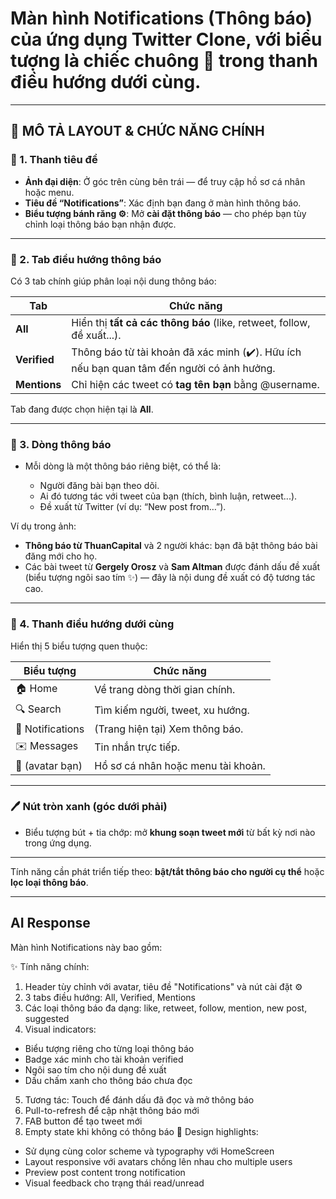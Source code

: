 # Màn hình **Notifications** (Thông báo) của ứng dụng Twitter Clone, với biểu tượng là **chiếc chuông 🔔** trong thanh điều hướng dưới cùng.

---

## 🧭 **MÔ TẢ LAYOUT & CHỨC NĂNG CHÍNH**

### 📍 1. **Thanh tiêu đề**

* **Ảnh đại diện**: Ở góc trên cùng bên trái — để truy cập hồ sơ cá nhân hoặc menu.
* **Tiêu đề “Notifications”**: Xác định bạn đang ở màn hình thông báo.
* **Biểu tượng bánh răng ⚙️**: Mở **cài đặt thông báo** — cho phép bạn tùy chỉnh loại thông báo bạn nhận được.

---

### 📂 2. **Tab điều hướng thông báo**

Có 3 tab chính giúp phân loại nội dung thông báo:

| Tab          | Chức năng                                                                                 |
| ------------ | ----------------------------------------------------------------------------------------- |
| **All**      | Hiển thị **tất cả các thông báo** (like, retweet, follow, đề xuất...).                    |
| **Verified** | Thông báo từ tài khoản đã xác minh (✔️). Hữu ích nếu bạn quan tâm đến người có ảnh hưởng. |
| **Mentions** | Chỉ hiện các tweet có **tag tên bạn** bằng @username.                                     |

Tab đang được chọn hiện tại là **All**.

---

### 🔔 3. **Dòng thông báo**

* Mỗi dòng là một thông báo riêng biệt, có thể là:

  * Người đăng bài bạn theo dõi.
  * Ai đó tương tác với tweet của bạn (thích, bình luận, retweet...).
  * Đề xuất từ Twitter (ví dụ: “New post from…”).

Ví dụ trong ảnh:

* **Thông báo từ ThuanCapital** và 2 người khác: bạn đã bật thông báo bài đăng mới cho họ.
* Các bài tweet từ **Gergely Orosz** và **Sam Altman** được đánh dấu đề xuất (biểu tượng ngôi sao tím ✨) — đây là nội dung đề xuất có độ tương tác cao.

---

### 🧭 4. **Thanh điều hướng dưới cùng**

Hiển thị 5 biểu tượng quen thuộc:

| Biểu tượng       | Chức năng                          |
| ---------------- | ---------------------------------- |
| 🏠 Home          | Về trang dòng thời gian chính.     |
| 🔍 Search        | Tìm kiếm người, tweet, xu hướng.   |
| 🔔 Notifications | (Trang hiện tại) Xem thông báo.    |
| ✉️ Messages      | Tin nhắn trực tiếp.                |
| 👤 (avatar bạn)  | Hồ sơ cá nhân hoặc menu tài khoản. |

---

### 🖊️ Nút tròn xanh (góc dưới phải)

* Biểu tượng bút + tia chớp: mở **khung soạn tweet mới** từ bất kỳ nơi nào trong ứng dụng.

---

Tính năng cần phát triển tiếp theo: **bật/tắt thông báo cho người cụ thể** hoặc **lọc loại thông báo**.

--- 
## AI Response
Màn hình Notifications này bao gồm:

✨ Tính năng chính:
1. Header tùy chỉnh với avatar, tiêu đề "Notifications" và nút cài đặt ⚙️
2. 3 tabs điều hướng: All, Verified, Mentions
3. Các loại thông báo đa dạng: like, retweet, follow, mention, new post, suggested
4. Visual indicators:
  - Biểu tượng riêng cho từng loại thông báo
  - Badge xác minh cho tài khoản verified
  - Ngôi sao tím cho nội dung đề xuất
  - Dấu chấm xanh cho thông báo chưa đọc
5. Tương tác: Touch để đánh dấu đã đọc và mở thông báo
6. Pull-to-refresh để cập nhật thông báo mới
7. FAB button để tạo tweet mới
8. Empty state khi không có thông báo
🎨 Design highlights:
- Sử dụng cùng color scheme và typography với HomeScreen
- Layout responsive với avatars chồng lên nhau cho multiple users
- Preview post content trong notification
- Visual feedback cho trạng thái read/unread